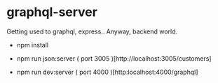 # graphql-server
Getting used to graphql, express.. Anyway, backend world.

- npm install

- npm run json:server
( port 3005 )[http://localhost:3005/customers]

- npm run dev:server
( port 4000 )[http:localhost:4000/graphql]
